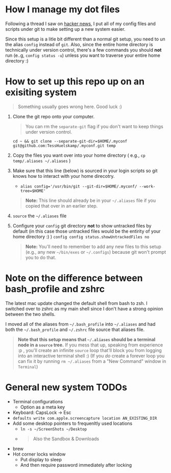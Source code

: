 # How I manage my dot files

Following a thread I saw on [hacker news](https://news.ycombinator.com/item?id=11070797), I put all of my config files and scripts under git to make setting up a new system easier.

Since this setup is a litle bit different than a normal git setup, you need to un the alias `config` instead of `git`. Also, since the entire home directory is technically under version control, there's a few commands you should **not** run (e..g, `config status -u`) unless you want to traverse your entire home directory :)

# How to set up this repo up on an exisiting system

> Something usually goes wrong here. Good luck :)

1. Clone the git repo onto your computer.

   > You can rm the `separate-git` flag if you don't want to keep things under version control.

   `cd ~ && git clone --separate-git-dir=$HOME/.myconf git@github.com:TessHuelskamp/.myconf.git temp`

1. Copy the files you want over into your home directory ( e.g., `cp temp/.aliases ~/.aliases` )
1. Make sure that this line (below) is sourced in your login scripts so git knows how to interact with your home direcotry.
   - `alias config='/usr/bin/git --git-dir=$HOME/.myconf/ --work-tree=$HOME'`
   > **Note:** This line should already be in your `~/.aliases` file if you copied that over in an earlier step.
1. `source` the `~/.aliases` file
1. Configure your `config` git directory **not** to show untracked files by default (in this case those untracked files would be the entirity of your home directory :) )
   `config config status.showUntrackedFiles no`
   > **Note:** You'll need to remember to add any new files to this setup (e.g., any new `~/bin/exes` or `~/.configs`) because git won't prompt you to do that.

# Note on the difference between bash_profile and zshrc

The latest mac update changed the default shell from bash to zsh. I switched over to zshrc as my main shell since I don't have a strong opinion between the two shells.

I moved all of the aliases from `~/.bash_profile` into `~/.aliases` and had both the `~/.bash_profile` and `~/.zshrc` file source that aliases file.

> **Note that this setup means that `~/.aliases` should be a terminal node in a `source` tree.** If you mess that up, speaking from experience :p , you'll create an infinite `source` loop that'll block you from logging into an interactive terminal shell :) (If you _do_ create a forever loop you can fix it by running `rm ~/.aliases` from a "New Command" window in `Terminal`)

# General new system TODOs

- Terminal configurations
  - Option as a meta key
- Keyboard: CapsLock -> Esc
- `defaults write com.apple.screencapture location AN_EXISTING_DIR`
- Add some desktop pointers to frequenltly used locations
  - `ln -s ~/ScreenShots ~/Desktop`
  - > Also the Sandbox & Downloads
- brew
- Hot corner locks window
  - Put display to sleep
  - And then require password immediately after locking
